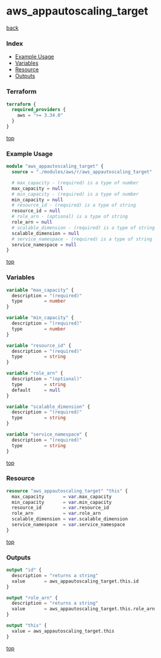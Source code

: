 # aws_appautoscaling_target

[back](../aws.md)

### Index

- [Example Usage](#example-usage)
- [Variables](#variables)
- [Resource](#resource)
- [Outputs](#outputs)

### Terraform

```terraform
terraform {
  required_providers {
    aws = ">= 3.34.0"
  }
}
```

[top](#index)

### Example Usage

```terraform
module "aws_appautoscaling_target" {
  source = "./modules/aws/r/aws_appautoscaling_target"

  # max_capacity - (required) is a type of number
  max_capacity = null
  # min_capacity - (required) is a type of number
  min_capacity = null
  # resource_id - (required) is a type of string
  resource_id = null
  # role_arn - (optional) is a type of string
  role_arn = null
  # scalable_dimension - (required) is a type of string
  scalable_dimension = null
  # service_namespace - (required) is a type of string
  service_namespace = null
}
```

[top](#index)

### Variables

```terraform
variable "max_capacity" {
  description = "(required)"
  type        = number
}

variable "min_capacity" {
  description = "(required)"
  type        = number
}

variable "resource_id" {
  description = "(required)"
  type        = string
}

variable "role_arn" {
  description = "(optional)"
  type        = string
  default     = null
}

variable "scalable_dimension" {
  description = "(required)"
  type        = string
}

variable "service_namespace" {
  description = "(required)"
  type        = string
}
```

[top](#index)

### Resource

```terraform
resource "aws_appautoscaling_target" "this" {
  max_capacity       = var.max_capacity
  min_capacity       = var.min_capacity
  resource_id        = var.resource_id
  role_arn           = var.role_arn
  scalable_dimension = var.scalable_dimension
  service_namespace  = var.service_namespace
}
```

[top](#index)

### Outputs

```terraform
output "id" {
  description = "returns a string"
  value       = aws_appautoscaling_target.this.id
}

output "role_arn" {
  description = "returns a string"
  value       = aws_appautoscaling_target.this.role_arn
}

output "this" {
  value = aws_appautoscaling_target.this
}
```

[top](#index)